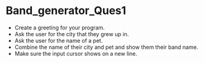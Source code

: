 # Band_generator_Ques1
- Create a greeting for your program.<br>
- Ask the user for the city that they grew up in.
- Ask the user for the name of a pet.
- Combine the name of their city and pet and show them their band name.
- Make sure the input cursor shows on a new line.